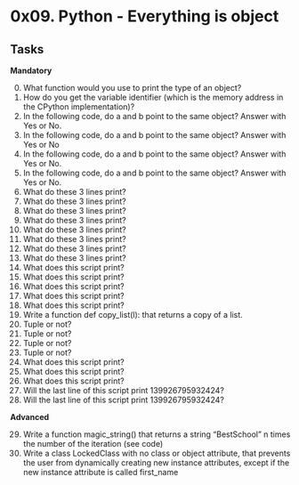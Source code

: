 # 0x09. Python - Everything is object

**Tasks**
---

**Mandatory**

0. What function would you use to print the type of an object?
1. How do you get the variable identifier (which is the memory address in the CPython implementation)?
2. In the following code, do a and b point to the same object? Answer with Yes or No.
3. In the following code, do a and b point to the same object? Answer with Yes or No
4. In the following code, do a and b point to the same object? Answer with Yes or No.
5. In the following code, do a and b point to the same object? Answer with Yes or No.
6. What do these 3 lines print?
7. What do these 3 lines print?
8. What do these 3 lines print?
9. What do these 3 lines print?
10. What do these 3 lines print?
11. What do these 3 lines print?
12. What do these 3 lines print?
13. What do these 3 lines print?
14. What does this script print?
15. What does this script print?
16. What does this script print?
17. What does this script print?
18. What does this script print?
19. Write a function def copy\_list(l): that returns a copy of a list.
20. Tuple or not?
21. Tuple or not?
22. Tuple or not?
23. Tuple or not?
24. What does this script print?
25. What does this script print?
26. What does this script print?
27. Will the last line of this script print 139926795932424?
28. Will the last line of this script print 139926795932424?

**Advanced**

29. Write a function magic\_string() that returns a string “BestSchool” n times the number of the iteration (see code)
30. Write a class LockedClass with no class or object attribute, that prevents the user from dynamically creating new instance attributes, except if the new instance attribute is called first\_name


